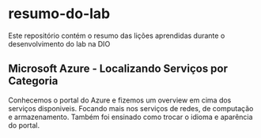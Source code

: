 # resumo-do-lab
Este repositório contém o resumo das lições aprendidas durante o desenvolvimento do lab na DIO

## Microsoft Azure - Localizando Serviços por Categoria
Conhecemos o portal do Azure e fizemos um overview em cima dos serviços disponiveis. Focando mais nos serviços de redes, de computação e armazenamento.
Também foi ensinado como trocar o idioma e aparência do portal.